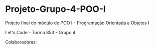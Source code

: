 # Projeto-Grupo-4-POO-I

Projeto final do módulo de POO I - Programação Orientada a Objetos I

Let's Code - Turma 853 - Grupo 4

Colaboradores:


